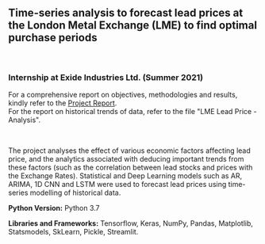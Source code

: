 ## Time-series analysis to forecast lead prices at the London Metal Exchange (LME) to find optimal purchase periods
</br>

### Internship at Exide Industries Ltd. (Summer 2021)
For a comprehensive report on objectives, methodologies and results, kindly refer to the [Project Report](https://drive.google.com/file/d/1-Jw_J_aEm0BQkx8Oi8cf4dcKHGgIeAfH/view?usp=sharing).
</br>
For the report on historical trends of data, refer to the file "LME Lead Price - Analysis".

</br>

The project analyses the effect of various economic factors affecting lead price, and the analytics associated with deducing important trends from these factors (such as the correlation between lead stocks and prices with the Exchange Rates). Statistical and Deep Learning models such as AR, ARIMA, 1D CNN and LSTM were used to forecast lead prices using time-series modelling of historical data.

**Python Version:** Python 3.7
</br>

**Libraries and Frameworks:** Tensorflow, Keras, NumPy, Pandas, Matplotlib, Statsmodels, SkLearn, Pickle, Streamlit.

